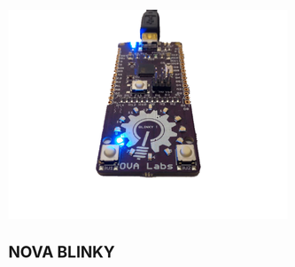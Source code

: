 ![](https://github.com/NovaBlinky/NovaBlinky/blob/master/hardware/RevA/BlinkyRevATransBG.png "Logo Title Text 1") 
# NOVA BLINKY

